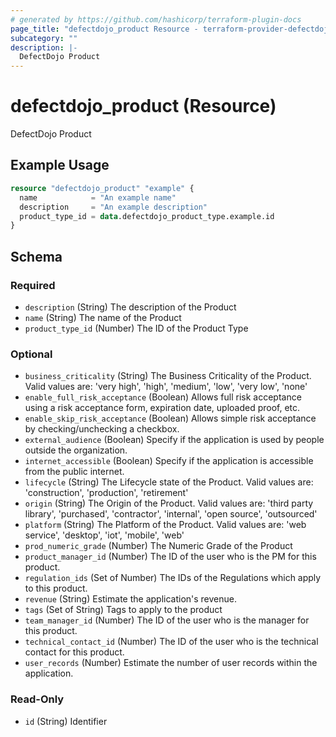 ```yaml
---
# generated by https://github.com/hashicorp/terraform-plugin-docs
page_title: "defectdojo_product Resource - terraform-provider-defectdojo"
subcategory: ""
description: |-
  DefectDojo Product
---
```


# defectdojo_product (Resource)

DefectDojo Product

## Example Usage

```terraform
resource "defectdojo_product" "example" {
  name            = "An example name"
  description     = "An example description"
  product_type_id = data.defectdojo_product_type.example.id
}
```

<!-- schema generated by tfplugindocs -->
## Schema

### Required

- `description` (String) The description of the Product
- `name` (String) The name of the Product
- `product_type_id` (Number) The ID of the Product Type

### Optional

- `business_criticality` (String) The Business Criticality of the Product. Valid values are: 'very high', 'high', 'medium', 'low', 'very low', 'none'
- `enable_full_risk_acceptance` (Boolean) Allows full risk acceptance using a risk acceptance form, expiration date, uploaded proof, etc.
- `enable_skip_risk_acceptance` (Boolean) Allows simple risk acceptance by checking/unchecking a checkbox.
- `external_audience` (Boolean) Specify if the application is used by people outside the organization.
- `internet_accessible` (Boolean) Specify if the application is accessible from the public internet.
- `lifecycle` (String) The Lifecycle state of the Product. Valid values are: 'construction', 'production', 'retirement'
- `origin` (String) The Origin of the Product. Valid values are: 'third party library', 'purchased', 'contractor', 'internal', 'open source', 'outsourced'
- `platform` (String) The Platform of the Product. Valid values are: 'web service', 'desktop', 'iot', 'mobile', 'web'
- `prod_numeric_grade` (Number) The Numeric Grade of the Product
- `product_manager_id` (Number) The ID of the user who is the PM for this product.
- `regulation_ids` (Set of Number) The IDs of the Regulations which apply to this product.
- `revenue` (String) Estimate the application's revenue.
- `tags` (Set of String) Tags to apply to the product
- `team_manager_id` (Number) The ID of the user who is the manager for this product.
- `technical_contact_id` (Number) The ID of the user who is the technical contact for this product.
- `user_records` (Number) Estimate the number of user records within the application.

### Read-Only

- `id` (String) Identifier


